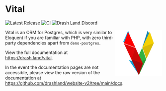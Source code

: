 # Vital

[![Latest Release](https://img.shields.io/github/release/drashland/vital.svg?color=bright_green&label=latest)](https://github.com/drashland/vital/releases/latest)
[![CI](https://img.shields.io/github/actions/workflow/status/drashland/vital/master.yml?branch=main&label=branch:main)](https://github.com/drashland/vital/actions/workflows/master.yml?query=branch%3Amain)
[![Drash Land Discord](https://img.shields.io/badge/discord-join-blue?logo=discord)](https://discord.gg/RFsCSaHRWK)

<img align="right" src="./logo.svg" alt="Vital logo" height="150" style="max-height: 150px">

Vital is an ORM for Postgres, which is very similar to Eloquent if you are
familiar with PHP, with zero third-party dependencies apart from
`deno-postgres`.

View the full documentation at https://drash.land/vital.

In the event the documentation pages are not accessible, please view the raw
version of the documentation at
https://github.com/drashland/website-v2/tree/main/docs.
